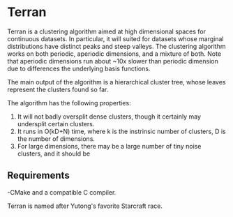 <h1>Terran</h1>

Terran is a clustering algorithm aimed at high dimensional spaces for continuous datasets. In particular, it will suited for datasets whose marginal distributions have distinct peaks and steep valleys. The clustering algorithm works on both periodic, aperiodic dimensions, and a mixture of both. Note that aperiodic dimensions run about ~10x slower than periodic dimension due to differences the underlying basis functions. 

The main output of the algorithm is a hierarchical cluster tree, whose leaves represent the clusters found so far. 

The algorithm has the following properties:

1) It will not badly oversplit dense clusters, though it certainly may undersplit certain clusters.
2) It runs in O(kD+N) time, where k is the instrinsic number of clusters, D is the number of dimensions.
3) For large dimensions, there may be a large number of tiny noise clusters, and it should be  

<h2>Requirements</h2>

-CMake and a compatible C compiler.

Terran is named after Yutong's favorite Starcraft race.
